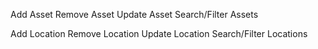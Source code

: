 Add Asset
Remove  Asset
Update Asset
Search/Filter Assets

Add Location
Remove Location
Update Location
Search/Filter Locations
